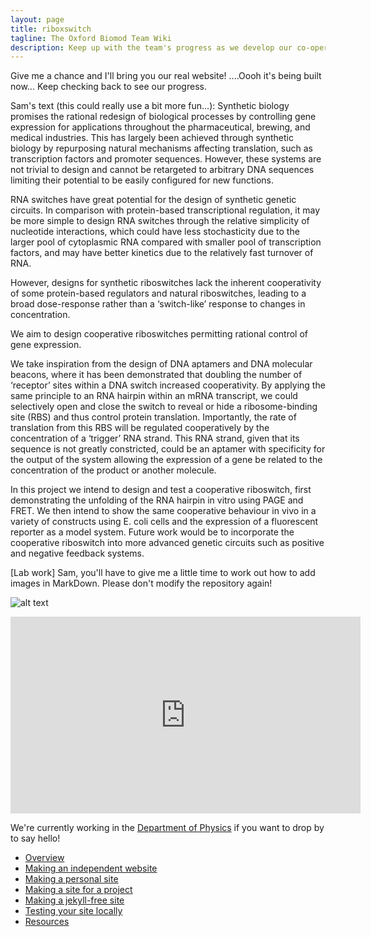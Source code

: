 ```yaml
---
layout: page
title: riboxswitch
tagline: The Oxford Biomod Team Wiki
description: Keep up with the team's progress as we develop our co-operative riboswitches!
---
```


Give me a chance and I'll bring you our real website! 
....Oooh it's being built now... Keep checking back to see our progress.

Sam's text (this could really use a bit more fun...): 
Synthetic biology promises the rational redesign of biological processes by controlling gene expression for applications throughout the pharmaceutical, brewing, and medical industries. This has largely been achieved through synthetic biology by repurposing natural mechanisms affecting translation, such as transcription factors and promoter sequences. However, these systems are not trivial to design and cannot be retargeted to arbitrary DNA sequences limiting their potential to be easily configured for new functions. 

RNA switches have great potential for the design of synthetic genetic circuits. In comparison with protein-based transcriptional regulation, it may be more simple to design RNA switches through the relative simplicity of nucleotide interactions, which could have less stochasticity due to the larger pool of cytoplasmic RNA compared with smaller pool of transcription factors, and may have better kinetics due to the relatively fast turnover of RNA.

However, designs for synthetic riboswitches lack the inherent cooperativity of some protein-based regulators and natural riboswitches, leading to a broad dose-response rather than a ‘switch-like’ response to changes in concentration. 

We aim to design cooperative riboswitches permitting rational control of gene expression.

We take inspiration from the design of DNA aptamers and DNA molecular beacons, where it has been demonstrated that doubling the number of ‘receptor’ sites within a DNA switch increased cooperativity. By applying the same principle to an RNA hairpin within an mRNA transcript, we could selectively open and close the switch to reveal or hide a ribosome-binding site (RBS) and thus control protein translation. Importantly, the rate of translation from this RBS will be regulated cooperatively by the concentration of a ‘trigger’ RNA strand. This RNA strand, given that its sequence is not greatly constricted, could be an aptamer with specificity for the output of the system allowing the expression of a gene be related to the concentration of the product or another molecule.

In this project we intend to design and test a cooperative riboswitch, first demonstrating the unfolding of the RNA hairpin in vitro using PAGE and FRET. We then intend to show the same cooperative behaviour in vivo in a variety of constructs using E. coli cells and the expression of a fluorescent reporter as a model system. Future work would be to incorporate the cooperative riboswitch into more advanced genetic circuits such as positive and negative feedback systems. 

[Lab work] 
Sam, you'll have to give me a little time to work out how to add images in MarkDown. Please don't modify the repository again! 

![alt text](http://i3.kym-cdn.com/photos/images/facebook/000/234/739/fa5.jpg "Logo Title Text 1")

<iframe width="560" height="315" src="https://www.youtube.com/embed/Jea6CCv23nQ" frameborder="0" allowfullscreen></iframe>



We're currently working in the [Department of Physics](http://www2.physics.ox.ac.uk/) if you want to drop by to say hello! 


<!---website using
[Markdown](https://daringfireball.net/projects/markdown/) and
[git](https://git-scm.com).

For me, the painful aspects of making a website are

- Working with html and css
- Finding a hosting site
- Transferring stuff to the hosting site

With [GitHub Pages](https://pages.github.com), you just write things in
[Markdown](https://daringfireball.net/projects/markdown/),
[GitHub](https://github.com) hosts the site for you, and you just push
material to your GitHub repository with `git add`, `git commit`, and
`git push`.

If you love [git](https://git-scm.com/) and
[GitHub](https://github.com), you'll love
[GitHub Pages](https://pages.github.com), too.

The sites use [Jekyll](https://jekyllrb.com/), a
[ruby](https://www.ruby-lang.org/en/) [gem](https://rubygems.org/), to
convert Markdown files to html, and this part is done
automatically when you push the materials to the `gh-pages` branch
of a GitHub repository.

The [GitHub](https://pages.github.com) and
[Jekyll](https://jekyllrb.com) documentation is great, but I thought it
would be useful to have a minimal tutorial, for those who just want to
get going immediately with a simple site. To some readers, what GitHub
has might be simpler and more direct.  But if you just want to create
a site like the one you're looking at now, read on.

Start by reading the [Overview page](pages/overview.html), which
explains the basic structure of these sites. Then read
[how to make an independent website](pages/independent_site.html). Then
read any of the other things, such as
[how to test your site locally](pages/local_test.html). --->

- [Overview](pages/overview.html)
- [Making an independent website](pages/independent_site.html)
- [Making a personal site](pages/user_site.html)
- [Making a site for a project](pages/project_site.html)
- [Making a jekyll-free site](pages/nojekyll.html)
- [Testing your site locally](pages/local_test.html)
- [Resources](pages/resources.html)

<!---If anything here is confusing (or _wrong_!), or if I've missed
important details, please
[submit an issue](https://github.com/kbroman/simple_site/issues), or (even
better) fork [the GitHub repository for this website](https://github.com/kbroman/simple_site),
make modifications, and submit a pull request.

---

The source for this minimal tutorial is [on github](https://github.com/kbroman/simple_site).

Also see my [tutorials](http://kbroman.org/pages/tutorials) on
[git/github](http://kbroman.org/github_tutorial),
[GNU make](http://kbroman.org/minimal_make),
[knitr](http://kbroman.org/knitr_knutshell),
[R packages](http://kbroman.org/pkg_primer),
[data organization](http://kbroman.org/dataorg),
and [reproducible research](http://kbroman.org/steps2rr).
--->